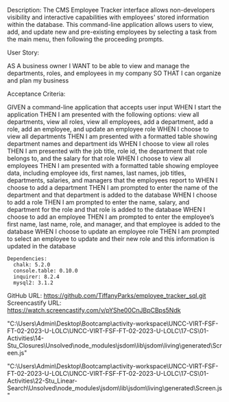 
Description:
The CMS Employee Tracker interface allows non-developers visibility and interactive capabilities with employees' stored information within the database. This command-line application allows users to view, add, and update new and pre-existing employees by selecting a task from the main menu, then following the proceeding prompts.

User Story:

AS A business owner
I WANT to be able to view and manage the departments, roles, and employees in my company
SO THAT I can organize and plan my business

Acceptance Criteria:

GIVEN a command-line application that accepts user input
WHEN I start the application
THEN I am presented with the following options: view all departments, view all roles, view all employees, add a department, add a role, add an employee, and update an employee role
WHEN I choose to view all departments
THEN I am presented with a formatted table showing department names and department ids
WHEN I choose to view all roles
THEN I am presented with the job title, role id, the department that role belongs to, and the salary for that role
WHEN I choose to view all employees
THEN I am presented with a formatted table showing employee data, including employee ids, first names, last names, job titles, departments, salaries, and managers that the employees report to
WHEN I choose to add a department
THEN I am prompted to enter the name of the department and that department is added to the database
WHEN I choose to add a role
THEN I am prompted to enter the name, salary, and department for the role and that role is added to the database
WHEN I choose to add an employee
THEN I am prompted to enter the employee’s first name, last name, role, and manager, and that employee is added to the database
WHEN I choose to update an employee role
THEN I am prompted to select an employee to update and their new role and this information is updated in the database 

    Dependencies: 
      chalk: 5.2.0
      console.table: 0.10.0
      inquirer: 8.2.4
      mysql2: 3.1.2
    
  

GitHub URL: https://github.com/TiffanyParks/employee_tracker_sql.git
Screencastify URL: https://watch.screencastify.com/v/pYShe00CnJBpCBps5Ndk

"C:\Users\Admin\Desktop\Bootcamp\activity-workspace\UNCC-VIRT-FSF-FT-02-2023-U-LOLC\UNCC-VIRT-FSF-FT-02-2023-U-LOLC\17-CS\01-Activities\14-Stu_Closures\Unsolved\node_modules\jsdom\lib\jsdom\living\generated\Screen.js"

"C:\Users\Admin\Desktop\Bootcamp\activity-workspace\UNCC-VIRT-FSF-FT-02-2023-U-LOLC\UNCC-VIRT-FSF-FT-02-2023-U-LOLC\17-CS\01-Activities\22-Stu_Linear-Search\Unsolved\node_modules\jsdom\lib\jsdom\living\generated\Screen.js"
